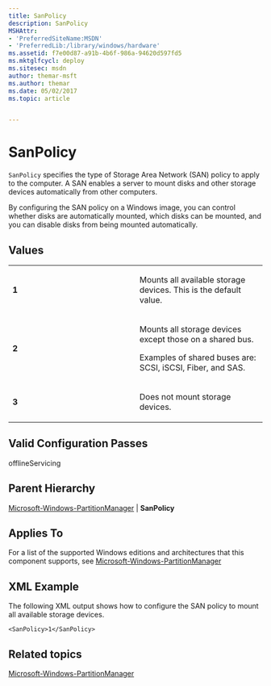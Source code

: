```yaml
---
title: SanPolicy
description: SanPolicy
MSHAttr:
- 'PreferredSiteName:MSDN'
- 'PreferredLib:/library/windows/hardware'
ms.assetid: f7e00d87-a91b-4b6f-986a-94620d597fd5
ms.mktglfcycl: deploy
ms.sitesec: msdn
author: themar-msft
ms.author: themar
ms.date: 05/02/2017
ms.topic: article


---
```


# SanPolicy


`SanPolicy` specifies the type of Storage Area Network (SAN) policy to apply to the computer. A SAN enables a server to mount disks and other storage devices automatically from other computers.

By configuring the SAN policy on a Windows image, you can control whether disks are automatically mounted, which disks can be mounted, and you can disable disks from being mounted automatically.

## Values


<table>
<colgroup>
<col width="50%" />
<col width="50%" />
</colgroup>
<tbody>
<tr class="odd">
<td><p><strong>1</strong></p></td>
<td><p>Mounts all available storage devices. This is the default value.</p></td>
</tr>
<tr class="even">
<td><p><strong>2</strong></p></td>
<td><p>Mounts all storage devices except those on a shared bus.</p>
<p>Examples of shared buses are: SCSI, iSCSI, Fiber, and SAS.</p></td>
</tr>
<tr class="odd">
<td><p><strong>3</strong></p></td>
<td><p>Does not mount storage devices.</p></td>
</tr>
</tbody>
</table>

 

## Valid Configuration Passes


offlineServicing

## Parent Hierarchy


[Microsoft-Windows-PartitionManager](microsoft-windows-partitionmanager.md) | **SanPolicy**

## Applies To


For a list of the supported Windows editions and architectures that this component supports, see [Microsoft-Windows-PartitionManager](microsoft-windows-partitionmanager.md)

## XML Example


The following XML output shows how to configure the SAN policy to mount all available storage devices.

```
<SanPolicy>1</SanPolicy>
```

## Related topics


[Microsoft-Windows-PartitionManager](microsoft-windows-partitionmanager.md)

 

 







